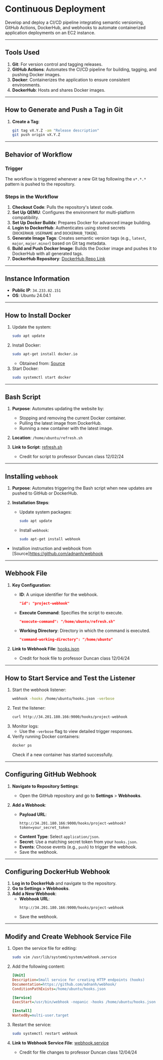 # **Continuous Deployment**

Develop and deploy a CI/CD pipeline integrating semantic versioning, GitHub Actions, DockerHub, and webhooks to automate containerized application deployments on an EC2 instance.

---

## **Tools Used**
1. **Git**: For version control and tagging releases.
2. **GitHub Actions**: Automates the CI/CD pipeline for building, tagging, and pushing Docker images.
3. **Docker**: Containerizes the application to ensure consistent environments.
4. **DockerHub**: Hosts and shares Docker images.

---

## **How to Generate and Push a Tag in Git**
1. **Create a Tag**:
   ```bash
   git tag vX.Y.Z -am "Release description"
   git push origin vX.Y.Z
   ```

---

## **Behavior of Workflow**

### **Trigger**
The workflow is triggered whenever a new Git tag following the `v*.*.*` pattern is pushed to the repository.

### **Steps in the Workflow**
1. **Checkout Code**: Pulls the repository's latest code.
2. **Set Up QEMU**: Configures the environment for multi-platform compatibility.
3. **Set Up Docker Buildx**: Prepares Docker for advanced image building.
4. **Login to DockerHub**: Authenticates using stored secrets (`DOCKERHUB_USERNAME` and `DOCKERHUB_TOKEN`).
5. **Generate Image Tags**: Creates semantic version tags (e.g., `latest`, `major`, `major.minor`) based on Git tag metadata.
6. **Build and Push Docker Image**: Builds the Docker image and pushes it to DockerHub with all generated tags.
7. **DockerHub Repository**: [DockerHub Repo Link](https://hub.docker.com/repository/docker/patel513/app/general)

---

## **Instance Information**
- **Public IP**: `34.233.82.151`
- **OS**: Ubuntu 24.04.1

---

## **How to Install Docker**
1. Update the system:
   ```bash
   sudo apt update
   ```
2. Install Docker:
   ```bash
   sudo apt-get install docker.io
   ```
   - Obtained from: [Source](https://askubuntu.com/questions/938700/how-do-i-install-docker-on-ubuntu-16-04-lts)
3. Start Docker:
   ```bash
   sudo systemctl start docker
   ```

---

## **Bash Script**
1. **Purpose**:
   Automates updating the website by:
   - Stopping and removing the current Docker container.
   - Pulling the latest image from DockerHub.
   - Running a new container with the latest image.

2. **Location**: `/home/ubuntu/refresh.sh`

3. **Link to Script**: [refresh.sh](https://github.com/WSU-kduncan/f24cicd-Krackido/blob/main/deployment/refresh.sh)
   - Credit for script to professor Duncan class 12/02/24

---

## **Installing `webhook`**
1. **Purpose**:
   Automates triggering the Bash script when new updates are pushed to GitHub or DockerHub.

2. **Installation Steps**:
   - Update system packages:
     ```bash
     sudo apt update
     ```
   - Install `webhook`:
     ```bash
     sudo apt-get install webhook
     ```
- Installion instruction and webhook from [Source]https://github.com/adnanh/webhook

---

## **Webhook File**
1. **Key Configuration**:
   - **ID**: A unique identifier for the webhook.
     ```json
     "id": "project-webhook"
     ```
   - **Execute Command**: Specifies the script to execute.
     ```json
     "execute-command": "/home/ubuntu/refresh.sh"
     ```
   - **Working Directory**: Directory in which the command is executed.
     ```json
     "command-working-directory": "/home/ubuntu"
     ```

2. **Link to Webhook File**: [hooks.json](https://github.com/WSU-kduncan/f24cicd-Krackido/blob/main/deployment/hooks.json)
   - Credit for hook file to professor Duncan class 12/04/24

---

## **How to Start Service and Test the Listener**
1. Start the webhook listener:
   ```bash
   webhook -hooks /home/ubuntu/hooks.json -verbose
   ```
2. Test the listener:
   ```bash
   curl http://34.201.180.166:9000/hooks/project-webhook
   ```
3. Monitor logs:
   - Use the `-verbose` flag to view detailed trigger responses.
4. Verify running Docker containers:
   ```bash
   docker ps
   ```
   Check if a new container has started successfully.

---

## **Configuring GitHub Webhook**
1. **Navigate to Repository Settings**:
   - Open the GitHub repository and go to **Settings** > **Webhooks**.

2. **Add a Webhook**:
   - **Payload URL**: 
     ```plaintext
     http://34.201.180.166:9000/hooks/project-webhook?token=your_secret_token
     ```
   - **Content Type**: Select `application/json`.
   - **Secret**: Use a matching secret token from your `hooks.json`.
   - **Events**: Choose events (e.g., `push`) to trigger the webhook.
   - Save the webhook.

---

## **Configuring DockerHub Webhook**
1. **Log in to DockerHub** and navigate to the repository.
2. **Go to Settings > Webhooks**.
3. **Add a New Webhook**:
   - **Webhook URL**: 
     ```plaintext
     http://34.201.180.166:9000/hooks/project-webhook
     ```
   - Save the webhook.

---

## **Modify and Create Webhook Service File**
1. Open the service file for editing:
   ```bash
   sudo vim /usr/lib/systemd/system/webhook.service
   ```

2. Add the following content:
   ```ini
   [Unit]
   Description=Small service for creating HTTP endpoints (hooks)
   Documentation=https://github.com/adnanh/webhook/
   ConditionPathExists=/home/ubuntu/hooks.json

   [Service]
   ExecStart=/usr/bin/webhook -nopanic -hooks /home/ubuntu/hooks.json

   [Install]
   WantedBy=multi-user.target
   ```

3. Restart the service:
   ```bash
   sudo systemctl restart webhook
   ```

4. **Link to Webhook Service File**: [webhook.service](https://github.com/WSU-kduncan/f24cicd-Krackido/blob/main/deployment/webhook.service)
   - Credit for file changes to professor Duncan class 12/04/24


